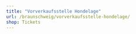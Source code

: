 ```yaml
---
title: "Vorverkaufsstelle Hondelage"
url: /braunschweig/vorverkaufsstelle-hondelage/
shop: Tickets
---
```

